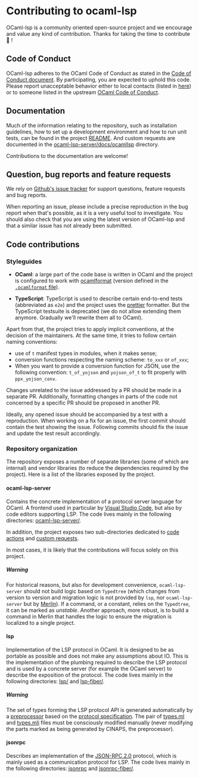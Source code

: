 # Contributing to ocaml-lsp

OCaml-lsp is a community oriented open-source project and we encourage and value
any kind of contribution. Thanks for taking the time to contribute 🐫 !

## Code of Conduct

OCaml-lsp  adheres to the OCaml Code of Conduct as stated in the [Code of Conduct
document](CODE_OF_CONDUCT.md). By participating, you are expected to uphold this
code. Please report unacceptable behavior either to local contacts (listed in
[here](CODE_OF_CONDUCT.md)) or to someone listed in the upstream [OCaml Code of
Conduct](CODE_OF_CONDUCT.md).

## Documentation

Much of the information relating to the repository, such as installation
guidelines, how to set up a development environment and how to run unit tests,
can be found in the project [README](README.md). And custom requests are
documented in the
[ocaml-lsp-server/docs/ocamllsp](ocaml-lsp-server/docs/ocamllsp) directory.

Contributions to the documentation are welcome!


## Question, bug reports and feature requests

We rely on [Github's issue tracker](https://github.com/ocaml/ocaml-lsp/issues) for
support questions, feature requests and bug reports.

When reporting an issue, please include a precise reproduction in the bug report
when that's possible, as it is a very useful tool to investigate. You should
also check that you are using the latest version of OCaml-lsp and that a similar
issue has not already been submitted.

## Code contributions

### Styleguides

- **OCaml**: a large part of the code base is written in OCaml and the project
  is configured to work with
  [ocamlformat](https://ocaml.org/p/ocamlformat/latest) (version defined in the
  [`.ocamlformat` file](.ocamlformat)).

- **TypeScript**: TypeScript is used to describe certain end-to-end tests
  (abbreviated as `e2e`) and the project uses the
  [prettier](https://prettier.io/) formatter. But the TypeScript testsuite is
  deprecated (we do not allow extending them anymore. Gradually we'll rewrite
  them all to OCaml).

Apart from that, the project tries to apply implicit conventions, at the
decision of the maintainers. At the same time, it tries to follow certain naming
conventions:

- use of `t` manifest types in modules, when it makes sense;
- conversion functions respecting the naming scheme: `to_xxx` or `of_xxx`;
-  When you want to provide a conversion function for JSON, use the following
   convention: `t_of_yojson` and `yojson_of_t` to fit properly with
   `ppx_yojson_conv`.

Changes unrelated to the issue addressed by a PR should be made in a separate
PR. Additionally, formatting changes in parts of the code not concerned by a
specific PR should be proposed in another PR.

Ideally, any opened issue should be accompanied by a test with a reproduction.
When working on a fix for an issue, the first commit should contain the test
showing the issue. Following commits should fix the issue and update the test
result accordingly.

### Repository organization

The repository exposes a number of separate libraries (some of which are
internal) and vendor libraries (to reduce the dependencies required by the
project). Here is a list of the libraries exposed by the project.

#### ocaml-lsp-server

Contains the concrete implementation of a protocol server language for OCaml. A
frontend used in particular by [Visual Studio
Code](https://github.com/ocamllabs/vscode-ocaml-platform), but also by code
editors supporting LSP. The code lives mainly in the following directories:
[ocaml-lsp-server/](ocaml-lsp-server/).

In addition, the project exposes two sub-directories dedicated to [code
actions](ocaml-lsp-server/src/code_actions) and [custom
requests](https://github.com/ocaml/ocaml-lsp/tree/master/ocaml-lsp-server/src/custom_requests).

In most cases, it is likely that the contributions will focus solely on this
project.

##### Warning

For historical reasons, but also for development convenience, `ocaml-lsp-server`
should not build logic based on `Typedtree` (which changes from version to
version and migration logic is not provided by `lsp`, nor `ocaml-lsp-server` but
by [Merlin](https://github.com/ocaml/merlin)). If a command, or a constant,
relies on the `Typedtree`, it can be marked as _unstable_. Another approach,
more robust, is to build a command in Merlin that handles the logic to ensure
the migration is localized to a single project.

#### lsp

Implementation of the LSP protocol in OCaml. It is designed to be as portable as
possible and does not make any assumptions about IO. This is the implementation
of the plumbing required to describe the LSP protocol and is used by a concrete
server (for example the OCaml server) to describe the exposition of the
protocol. The code lives mainly in the following directories: [lsp/](lsp/) and
[lsp-fiber/](lsp-fiber/).

##### Warning

The set of types forming the LSP protocol API is generated automatically by a
[preprocessor](lsp/bin) based on the [protocol
specification](https://microsoft.github.io/language-server-protocol/overviews/lsp/overview/).
The pair of [types.ml](lsp/src/types.ml) and [types.mli](lsp/src/types.mli)
files must be consciously modified manually (never modifying the parts marked as
being generated by CINAPS, the preprocessor).


#### jsonrpc

Describes an implementation of the [JSON-RPC
2.0](https://www.jsonrpc.org/specification) protocol, which is mainly used as a
communication protocol for LSP. The code lives mainly in the following
directories: [jsonrpc](jsonrpc/) and [jsonrpc-fiber/](jsonrpc-fiber/).
